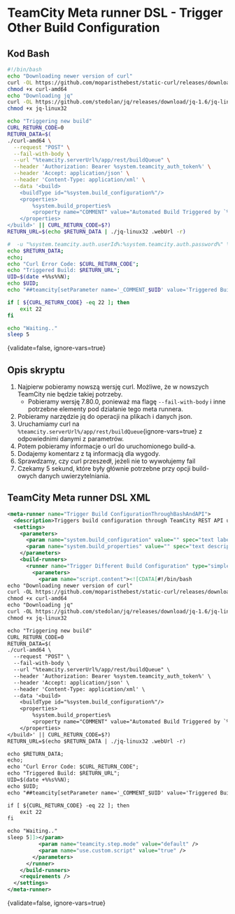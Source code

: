 # TeamCity Meta runner DSL - Trigger Other Build Configuration

## Kod Bash

```Bash
#!/bin/bash
echo "Downloading newer version of curl"
curl -OL https://github.com/moparisthebest/static-curl/releases/download/v7.80.0/curl-amd64 2> /dev/null
chmod +x curl-amd64
echo "Downloading jq"
curl -OL https://github.com/stedolan/jq/releases/download/jq-1.6/jq-linux32 2> /dev/null
chmod +x jq-linux32

echo "Triggering new build"
CURL_RETURN_CODE=0
RETURN_DATA=$(
./curl-amd64 \
  --request "POST" \
  --fail-with-body \
  --url "%teamcity.serverUrl%/app/rest/buildQueue" \
  --header 'Authorization: Bearer %system.teamcity_auth_token%' \
  --header 'Accept: application/json' \
  --header 'Content-Type: application/xml' \
  --data '<build>
	<buildType id="%system.build_configuration%"/>
	<properties>
		%system.build_properties%
        <property name="COMMENT" value="Automated Build Triggered by `%teamcity.serverUrl%/buildConfiguration/%system.teamcity.buildType.id%/%teamcity.build.id%`. This build was triggered through metarunner."/>
	</properties>
</build>' || CURL_RETURN_CODE=$?)
RETURN_URL=$(echo $RETURN_DATA | ./jq-linux32 .webUrl -r)

#  -u "%system.teamcity.auth.userId%:%system.teamcity.auth.password%" \
echo $RETURN_DATA;
echo;
echo "Curl Error Code: $CURL_RETURN_CODE";
echo "Triggered Build: $RETURN_URL";
UID=$(date +%%s%%N);
echo $UID;
echo "##teamcity[setParameter name='_COMMENT_$UID' value='Triggered Build: $RETURN_URL.']"

if [ ${CURL_RETURN_CODE} -eq 22 ]; then
    exit 22
fi

echo "Waiting.."
sleep 5
```
{validate=false, ignore-vars=true}


## Opis skryptu

1. Najpierw pobieramy nowszą wersję curl. Możliwe, że w nowszych TeamCity nie będzie takiej potrzeby.
    - Pobieramy wersję 7.80.0, ponieważ ma flagę `--fail-with-body` i inne potrzebne elementy pod działanie tego meta runnera.
2. Pobieramy narzędzie jq do operacji na plikach i danych json.
3. Uruchamiamy curl na `%teamcity.serverUrl%/app/rest/buildQueue`{ignore-vars=true} z odpowiednimi danymi z parametrów.
4. Potem pobieramy informacje o url do uruchomionego build-a.
5. Dodajemy komentarz z tą informacją dla wygody.
6. Sprawdzamy, czy curl przeszedł, jeżeli nie to wywołujemy fail
7. Czekamy 5 sekund, które były głównie potrzebne przy opcji build-owych danych uwierzytelniania.

## TeamCity Meta runner DSL XML

```XML
<meta-runner name="Trigger Build ConfigurationThroughBashAndAPI">
  <description>Triggers build configuration through TeamCity REST API using BuildQueue API.</description>
  <settings>
    <parameters>
      <param name="system.build_configuration" value="" spec="text label='Build Configuration ID to Trigger' validationMode='not_empty' display='normal'" />
      <param name="system.build_properties" value="" spec="text description='Example: `&lt;property name=&quot;PARAM_NAME&quot; value=&quot;VALUE&quot;/&gt;`' label='Custom Properties of Build to Trigger' validationMode='any' display='normal'" />
    </parameters>
    <build-runners>
      <runner name="Trigger Different Build Configuration" type="simpleRunner">
        <parameters>
          <param name="script.content"><![CDATA[#!/bin/bash
echo "Downloading newer version of curl"
curl -OL https://github.com/moparisthebest/static-curl/releases/download/v7.80.0/curl-amd64 2> /dev/null
chmod +x curl-amd64
echo "Downloading jq"
curl -OL https://github.com/stedolan/jq/releases/download/jq-1.6/jq-linux32 2> /dev/null
chmod +x jq-linux32

echo "Triggering new build"
CURL_RETURN_CODE=0
RETURN_DATA=$(
./curl-amd64 \
  --request "POST" \
  --fail-with-body \
  --url "%teamcity.serverUrl%/app/rest/buildQueue" \
  --header 'Authorization: Bearer %system.teamcity_auth_token%' \
  --header 'Accept: application/json' \
  --header 'Content-Type: application/xml' \
  --data '<build>
	<buildType id="%system.build_configuration%"/>
	<properties>
		%system.build_properties%
        <property name="COMMENT" value="Automated Build Triggered by `%teamcity.serverUrl%/buildConfiguration/%system.teamcity.buildType.id%/%teamcity.build.id%`. This build was triggered through metarunner."/>
	</properties>
</build>' || CURL_RETURN_CODE=$?)
RETURN_URL=$(echo $RETURN_DATA | ./jq-linux32 .webUrl -r)

echo $RETURN_DATA;
echo;
echo "Curl Error Code: $CURL_RETURN_CODE";
echo "Triggered Build: $RETURN_URL";
UID=$(date +%%s%%N);
echo $UID;
echo "##teamcity[setParameter name='_COMMENT_$UID' value='Triggered Build: $RETURN_URL.']"

if [ ${CURL_RETURN_CODE} -eq 22 ]; then
    exit 22
fi

echo "Waiting.."
sleep 5]]></param>
          <param name="teamcity.step.mode" value="default" />
          <param name="use.custom.script" value="true" />
        </parameters>
      </runner>
    </build-runners>
    <requirements />
  </settings>
</meta-runner>
```
{validate=false, ignore-vars=true}